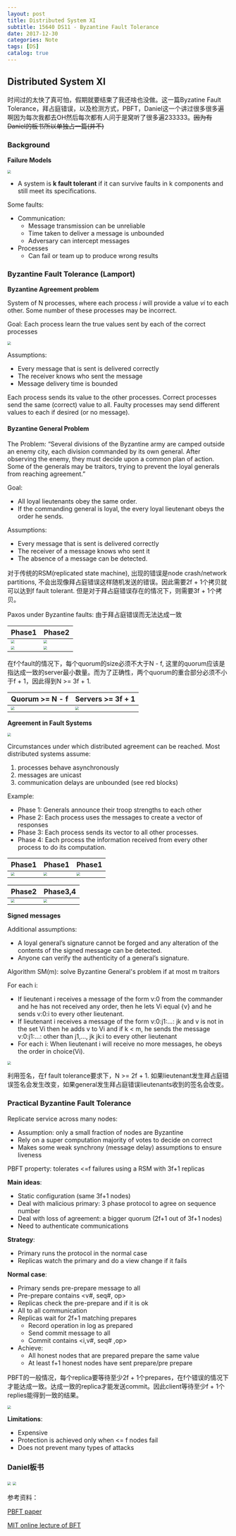 ```yaml
---
layout: post
title: Distributed System XI
subtitle: 15640 DS11 - Byzantine Fault Tolerance
date: 2017-12-30
categories: Note
tags: [DS]
catalog: true
---
```


## Distributed System XI

时间过的太快了真可怕，假期就要结束了我还啥也没做。这一篇Byzatine Fault Tolerance，拜占庭错误，以及检测方式，PBFT，Daniel这一个讲过很多很多遍啊因为每次我都去OH然后每次都有人问于是窝听了很多遍233333。~~因为有Daniel的板书所以单独占一篇(并不)~~

### Background

**Failure Models**

<img src="https://raw.githubusercontent.com/YijiaJin/Plot/master/failure.png" style="zoom:50%">

* A system is **k fault tolerant** if it can survive faults in k components and still meet its specifications.

Some faults:

* Communication: 
  * Message transmission can be unreliable
  * Time taken to deliver a message is unbounded
  * Adversary can intercept messages
* Processes
  * Can fail or team up to produce wrong results

### Byzantine Fault Tolerance (Lamport)

**Byzantine Agreement problem**

System of N processes, where each process *i* will provide a value *vi* to each other. Some number of these processes may be incorrect.

Goal: Each process learn the true values sent by each of the correct processes

<img src="https://raw.githubusercontent.com/YijiaJin/Plot/master/bztagreement.png" style="zoom:50%">

Assumptions:

* Every message that is sent is delivered correctly
* The receiver knows who sent the message
* Message delivery time is bounded

Each process sends its value to the other processes. Correct processes send the same (correct) value to all. Faulty processes may send different values to each if desired (or no message).

#### Byzantine General Problem

The Problem: “Several divisions of the Byzantine army are camped outside an enemy city, each division commanded by its own general. After observing the enemy, they must decide upon a common plan of action. Some of the generals may be traitors, trying to prevent the loyal generals from reaching agreement.”

Goal:

* All loyal lieutenants obey the same order.
* If the commanding general is loyal, the every loyal lieutenant obeys the order he sends.

Assumptions:

* Every message that is sent is delivered correctly
* The receiver of a message knows who sent it
* The absence of a message can be detected.

对于传统的RSM(replicated state machine), 出现的错误是node crash/network partitions, 不会出现像拜占庭错误这样随机发送的错误。因此需要2f + 1个拷贝就可以达到f fault tolerant. 但是对于拜占庭错误存在的情况下，则需要3f + 1个拷贝。

Paxos under Byzantine faults: 由于拜占庭错误而无法达成一致

| Phase1                                   | Phase2                                   |
| :--------------------------------------- | ---------------------------------------- |
| <img src="https://raw.githubusercontent.com/YijiaJin/Plot/master/bztpaxos1.png" style="zoom:50%"> | <img src="https://raw.githubusercontent.com/YijiaJin/Plot/master/bztpaxos2.png" style="zoom:50%"> |
| <img src="https://raw.githubusercontent.com/YijiaJin/Plot/master/bztpaxos3.png" style="zoom:50%"> | <img src="https://raw.githubusercontent.com/YijiaJin/Plot/master/bztpaxos4.png" style="zoom:50%"> |

在f个fault的情况下，每个quorum的size必须不大于N - f, 这里的quorum应该是指达成一致的server最小数量。而为了正确性，两个quorum的重合部分必须不小于f + 1，因此得到N >= 3f + 1.

| Quorum >= N - f                          | Servers >= 3f + 1                        |
| ---------------------------------------- | ---------------------------------------- |
| <img src="https://raw.githubusercontent.com/YijiaJin/Plot/master/bztquorum1.png" style="zoom:50%"> | <img src="https://raw.githubusercontent.com/YijiaJin/Plot/master/bztquorum2.png" style="zoom:50%"> |

**Agreement in Fault Systems**

<img src="https://raw.githubusercontent.com/YijiaJin/Plot/master/agreementfault.png" style="zoom:50%">

Circumstances under which distributed agreement can be reached. Most distributed systems assume:

1. processes behave asynchronously
2. messages are unicast
3. communication delays are unbounded (see red blocks)

Example:

* Phase 1: Generals announce their troop strengths to each other
* Phase 2: Each process uses the messages to create a vector of responses
* Phase 3: Each process sends its vector to all other processes.
* Phase 4: Each process the information received from every other process to do its computation.

| Phase1                                   | Phase1                                   | Phase1                                   |
| ---------------------------------------- | ---------------------------------------- | ---------------------------------------- |
| <img src="https://raw.githubusercontent.com/YijiaJin/Plot/master/bftg1.png" style="zoom:50%"> | <img src="https://raw.githubusercontent.com/YijiaJin/Plot/master/bftg2.png" style="zoom:50%"> | <img src="https://raw.githubusercontent.com/YijiaJin/Plot/master/bftg3.png" style="zoom:50%"> |

| Phase2                                   | Phase3,4                                 |
| ---------------------------------------- | ---------------------------------------- |
| <img src="https://raw.githubusercontent.com/YijiaJin/Plot/master/bftg4.png" style="zoom:50%"> | <img src="https://raw.githubusercontent.com/YijiaJin/Plot/master/bftg5.png" style="zoom:50%"> |

**Signed messages**

Additional assumptions:

* A loyal general’s signature cannot be forged and any alteration of the contents of the signed message can be detected.
* Anyone can verify the authenticity of a general’s signature.

Algorithm SM(m): solve Byzantine General's problem if at most m traitors

For each i:

* If lieutenant i receives a message of the form v:0 from the commander and he has not received any order, then he lets Vi equal {v} and he sends v:0:i to every other lieutenant.
* If lieutenant i receives a message of the form v:0:j1:…: jk and v is not in the set Vi then he adds v to Vi and if k < m, he sends the message v:0:j1:…: other than j1,…, jk jk:i to every other lieutenant
* For each i: When lieutenant i will receive no more messages, he obeys the order in choice(Vi).

<img src="https://raw.githubusercontent.com/YijiaJin/Plot/master/signedbzt.png" style="zoom:50%">

利用签名，在f fault tolerance要求下，N >= 2f + 1. 如果lieutenant发生拜占庭错误签名会发生改变，如果general发生拜占庭错误lieutenants收到的签名会改变。

###  Practical Byzantine Fault Tolerance

Replicate service across many nodes:

* Assumption: only a small fraction of nodes are Byzantine
* Rely on a super computation majority of votes to decide on correct
* Makes some weak synchrony (message delay) assumptions to ensure liveness

PBFT property: tolerates <=f failures using a RSM with 3f+1 replicas

**Main ideas**: 

* Static configuration (same 3f+1 nodes)
* Deal with malicious primary: 3 phase protocol to agree on sequence number
* Deal with loss of agreement: a bigger quorum (2f+1 out of 3f+1 nodes)
* Need to authenticate communications

**Strategy**: 

* Primary runs the protocol in the normal case
* Replicas watch the primary and do a view change if it fails

**Normal case**: 

* Primary sends pre-prepare message to all
* Pre-prepare contains \<v\#, seq\#, op>
* Replicas check the pre-prepare and if it is ok
* All to all communication
* Replicas wait for 2f+1 matching prepares
  * Record operation in log as prepared
  * Send commit message to all
  * Commit contains \<i,v#, seq\# ,op>
* Achieve: 
  * All honest nodes that are prepared prepare the same value
  * At least f+1 honest nodes have sent prepare/pre prepare

PBFT的一般情况，每个replica要等待至少2f + 1个prepares，在f个错误的情况下才能达成一致。达成一致的replica才能发送commit。因此client等待至少f + 1个replies能得到一致的结果。

<img src="https://raw.githubusercontent.com/YijiaJin/Plot/master/pbft.png" style="zoom:50%">

**Limitations**:

* Expensive
* Protection is achieved only when <= f nodes fail
* Does not prevent many types of attacks

### Daniel板书

<img src="https://raw.githubusercontent.com/YijiaJin/Plot/master/WechatIMG43.png" style="zoom:50%">

<img src="https://raw.githubusercontent.com/YijiaJin/Plot/master/WechatIMG44.png" style="zoom:50%">





参考资料：

[PBFT paper](http://pmg.csail.mit.edu/papers/osdi99.pdf)

[MIT online lecture of BFT](http://techtv.mit.edu/genres/19-engineering/videos/16444-practical-byzantine-fault-tolerance)
